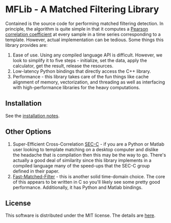 # MFLib - A Matched Filtering Library

Contained is the source code for performing matched filtering detection.  In principle, the algorithm is quite simple in that it computes a [Pearson correlation coefficient](https://en.wikipedia.org/wiki/Pearson_correlation_coefficient#For_a_sample) at every sample in a time series corresponding to a template.  However, actual implementation can be tedious.  Some things this library provides are:

   1.  Ease of use.  Using any compiled language API is difficult.  However, we look to simplify it to five steps - initialize, set the data, apply the calculator, get the result, release the resources.
   2.  Low-latency Python bindings that directly access the C++ library.
   3.  Performance - this library takes care of the fun things like cache alignment of memory, vectorization, and threading as well as interfacing with high-performance libraries for the heavy computations.

## Installation

See the [installation notes](https://github.com/uofuseismo/mflib/blob/master/INSTALL.md).

## Other Options

   1.  Super-Efficient Cross-Correlation [SEC-C](https://github.com/Naderss/SEC_C) - if you are a Python or Matlab user looking to template matching on a desktop computer and dislike the headache that is compilation then this may be the way to go.  There's actually a good deal of similarity since this library implements in a compiled language many of the speed-ups that the SEC-C group defined in their paper.
   2.  [Fast-Matched-Filter](https://github.com/beridel/fast_matched_filter) - this is another solid time-domain choice.  The core of this appears to be written in C so you'll likely see some pretty good performance.  Additionally, it has Python and Matlab bindings.

## License

This software is distributed under the MIT license.  The details are [here](https://github.com/uofuseismo/mflib/blob/master/LICENSE).

